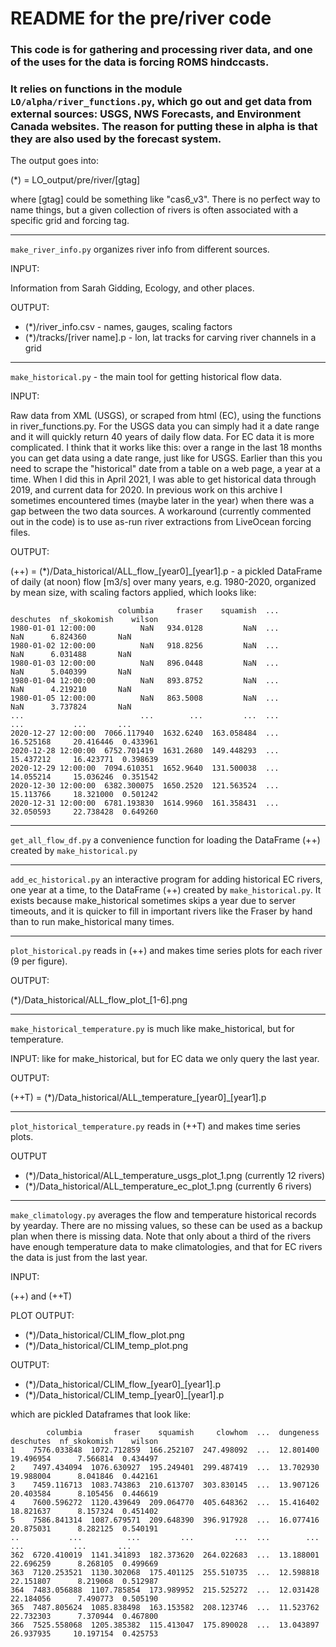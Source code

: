 # README for the pre/river code

### This code is for gathering and processing river data, and one of the uses for the data is forcing ROMS hindccasts.

### It relies on functions in the module `LO/alpha/river_functions.py`, which go out and get data from external sources: USGS, NWS Forecasts, and Environment Canada websites.  The reason for putting these in alpha is that they are also used by the forecast system.

The output goes into:

(*) = LO_output/pre/river/[gtag]

where [gtag] could be something like "cas6_v3".  There is no perfect way to name things, but a given collection of rivers is often associated with a specific grid and forcing tag.

---

`make_river_info.py` organizes river info from different sources.

INPUT:

Information from Sarah Gidding, Ecology, and other places.

OUTPUT:

- (*)/river_info.csv - names, gauges, scaling factors
- (*)/tracks/[river name].p - lon, lat tracks for carving river channels in a grid

---

`make_historical.py` - the main tool for getting historical flow data.

INPUT:

Raw data from XML (USGS), or scraped from html (EC), using the functions in river_functions.py.  For the USGS data you can simply had it a date range and it will quickly return 40 years of daily flow data.  For EC data it is more complicated.  I think that it works like this: over a range in the last 18 months you can get data using a date range, just like for USGS.  Earlier than this you need to scrape the "historical" date from a table on a web page, a year at a time.  When I did this in April 2021, I was able to get historical data through 2019, and current data for 2020.  In previous work on this archive I sometimes encountered times (maybe later in the year) when there was a gap between the two data sources.  A workaround (currently commented out in the code) is to use as-run river extractions from LiveOcean forcing files.

OUTPUT:

(++) = (*)/Data_historical/ALL_flow_[year0]_[year1].p - a pickled DataFrame of daily (at noon) flow [m3/s] over many years, e.g. 1980-2020, organized by mean size, with scaling factors applied, which looks like:

```
                        columbia     fraser    squamish  ...  deschutes  nf_skokomish    wilson
1980-01-01 12:00:00          NaN   934.0128         NaN  ...        NaN      6.824360       NaN
1980-01-02 12:00:00          NaN   918.8256         NaN  ...        NaN      6.031488       NaN
1980-01-03 12:00:00          NaN   896.0448         NaN  ...        NaN      5.040399       NaN
1980-01-04 12:00:00          NaN   893.8752         NaN  ...        NaN      4.219210       NaN
1980-01-05 12:00:00          NaN   863.5008         NaN  ...        NaN      3.737824       NaN
...                          ...        ...         ...  ...        ...           ...       ...
2020-12-27 12:00:00  7066.117940  1632.6240  163.058484  ...  16.525168     20.416446  0.433961
2020-12-28 12:00:00  6752.701419  1631.2680  149.448293  ...  15.437212     16.423771  0.398639
2020-12-29 12:00:00  7094.610351  1652.9640  131.500038  ...  14.055214     15.036246  0.351542
2020-12-30 12:00:00  6382.300075  1650.2520  121.563524  ...  15.113766     18.321000  0.501242
2020-12-31 12:00:00  6781.193830  1614.9960  161.358431  ...  32.050593     22.738428  0.649260
```

---

`get_all_flow_df.py` a convenience function for loading the DataFrame (++) created by `make_historical.py`

---

`add_ec_historical.py` an interactive program for adding historical EC rivers, one year at a time, to the DataFrame (++) created by `make_historical.py`.  It exists because make_historical sometimes skips a year due to server timeouts, and it is quicker to fill in important rivers like the Fraser by hand than to run make_historical many times.

---

`plot_historical.py` reads in (++) and makes time series plots for each river (9 per figure).

OUTPUT:

(*)/Data_historical/ALL_flow_plot_[1-6].png

---

`make_historical_temperature.py`  is much like make_historical, but for temperature.

INPUT: like for make_historical, but for EC data we only query the last year.

OUTPUT:

(++T) = (*)/Data_historical/ALL_temperature_[year0]_[year1].p

---

`plot_historical_temperature.py` reads in (++T) and makes time series plots.

OUTPUT

- (*)/Data_historical/ALL_temperature_usgs_plot_1.png (currently 12 rivers)
- (*)/Data_historical/ALL_temperature_ec_plot_1.png (currently 6 rivers)

---

`make_climatology.py` averages the flow and temperature historical records by yearday.  There are no missing values, so these can be used as a backup plan when there is missing data.  Note that only about a third of the rivers have enough temperature data to make climatologies, and that for EC rivers the data is just from the last year.

INPUT:

(++) and (++T)

PLOT OUTPUT:

- (*)/Data_historical/CLIM_flow_plot.png
- (*)/Data_historical/CLIM_temp_plot.png

OUTPUT:

- (*)/Data_historical/CLIM_flow_[year0]_[year1].p
- (*)/Data_historical/CLIM_temp_[year0]_[year1].p

which are pickled Dataframes that look like:

```
        columbia       fraser    squamish     clowhom  ...  dungeness  deschutes  nf_skokomish    wilson
1    7576.033848  1072.712859  166.252107  247.498092  ...  12.801400  19.496954      7.566814  0.434497
2    7497.434094  1076.630927  195.249401  299.487419  ...  13.702930  19.988004      8.041846  0.442161
3    7459.116713  1083.743863  210.613707  303.830145  ...  13.907126  20.403584      8.105456  0.446619
4    7600.596272  1120.439649  209.064770  405.648362  ...  15.416402  18.821637      8.157324  0.451402
5    7586.841314  1087.679571  209.648390  396.917928  ...  16.077416  20.875031      8.282125  0.540191
..           ...          ...         ...         ...  ...        ...        ...           ...       ...
362  6720.410019  1141.341893  182.373620  264.022683  ...  13.188001  22.696259      8.268105  0.499669
363  7120.253521  1130.302068  175.401125  255.510735  ...  12.598818  22.151807      8.219068  0.512987
364  7483.056888  1107.785854  173.989952  215.525272  ...  12.031428  22.184056      7.490773  0.505190
365  7487.805624  1085.838498  163.153582  208.123746  ...  11.523762  22.732303      7.370944  0.467800
366  7525.558068  1205.385382  115.413047  175.890028  ...  13.043897  26.937935     10.197154  0.425753
```
